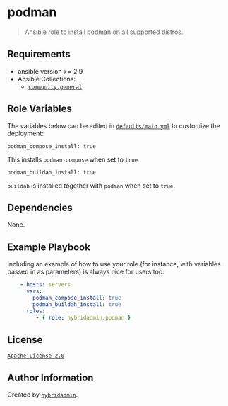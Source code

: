 podman
=========

> Ansible role to install podman on all supported distros.

Requirements
------------

* ansible version >= 2.9
* Ansible Collections:
  * [`community.general`](https://github.com/ansible-collections/community.general)


Role Variables
--------------

The variables below can be edited in [`defaults/main.yml`](defaults/main.yml) to customize the deployment:

    podman_compose_install: true

This installs `podman-compose` when set to `true`

    podman_buildah_install: true

`buildah` is installed together with `podman` when set to `true`.


Dependencies
------------

None.


Example Playbook
----------------

Including an example of how to use your role (for instance, with variables passed in as parameters) is always nice for users too:

```yaml
    - hosts: servers
      vars:
        podman_compose_install: true
        podman_buildah_install: true
      roles:
         - { role: hybridadmin.podman }
```


License
-------

[`Apache License 2.0`](./LICENSE)

Author Information
------------------

Created by [`hybridadmin`](https://github.com/hybridadmin).
